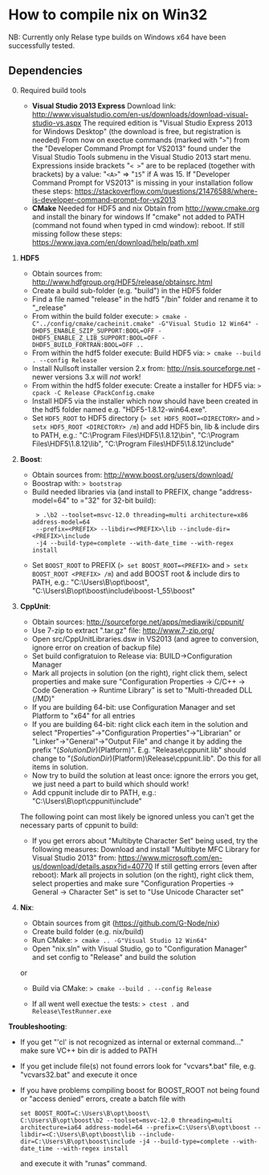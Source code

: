 How to compile nix on Win32
===========================

NB: Currently only Relase type builds on Windows x64 have been successfully tested.

Dependencies
------------

0) Required build tools
   - **Visual Studio 2013 Express**
     Download link: http://www.visualstudio.com/en-us/downloads/download-visual-studio-vs.aspx
     The required edition is "Visual Studio Express 2013 for Windows Desktop" (the download is free, but registration is needed)
     From now on exectue commands (marked with "`>`") from the "Developer Command Prompt for VS2013" found under the Visual Studio Tools submenu in the Visual Studio 2013 start menu.
     Expressions inside brackets "`< >`" are to be replaced (together with brackets) by a value: "`<A>`" => "`15`" if A was 15.
     If "Developer Command Prompt for VS2013" is missing in your installation follow these steps: https://stackoverflow.com/questions/21476588/where-is-developer-command-prompt-for-vs2013
   - **CMake**
     Needed for HDF5 and nix
	   Obtain from http://www.cmake.org and install the binary for windows
	   If "cmake" not added to PATH (command not found when typed in cmd window): reboot. If still missing follow these steps: https://www.java.com/en/download/help/path.xml

1) **HDF5**
   - Obtain sources from: http://www.hdfgroup.org/HDF5/release/obtainsrc.html
   - Create a build sub-folder (e.g. "build") in the HDF5 folder
   - Find a file named "release" in the hdf5 "/bin" folder and rename it to "_release"
   - From within the build folder execute:
     ```> cmake -C"../config/cmake/cacheinit.cmake" -G"Visual Studio 12 Win64" -DHDF5_ENABLE_SZIP_SUPPORT:BOOL=OFF -DHDF5_ENABLE_Z_LIB_SUPPORT:BOOL=OFF -DHDF5_BUILD_FORTRAN:BOOL=OFF ..```
   - From within the hdf5 folder execute:
       Build HDF5 via: `> cmake --build . --config Release`
   - Install Nullsoft installer version 2.x from: http://nsis.sourceforge.net - newer versions 3.x will _not_ work!
   - From within the hdf5 folder execute:
       Create a installer for HDF5 via: `> cpack -C Release CPackConfig.cmake`
   - Install HDF5 via the installer which now should have been created in the hdf5 folder named e.g. "HDF5-1.8.12-win64.exe". 
   - Set `HDF5_ROOT` to HDF5 directory (`> set HDF5_ROOT=<DIRECTORY>` and `> setx HDF5_ROOT <DIRECTORY> /m`) and add HDF5 bin, lib & include dirs to PATH, e.g.: "C:\Program Files\HDF5\1.8.12\bin", "C:\Program Files\HDF5\1.8.12\lib", "C:\Program Files\HDF5\1.8.12\include"

2) **Boost**:
   - Obtain sources from: http://www.boost.org/users/download/
   - Boostrap with: `> bootstrap`
   - Build needed libraries via (and install to PREFIX, change "address-model=64" to ="32" for 32-bit build):
     ```
      > .\b2 --toolset=msvc-12.0 threading=multi architecture=x86 address-model=64
      --prefix=<PREFIX> --libdir=<PREFIX>\lib --include-dir=<PREFIX>\include
      -j4 --build-type=complete --with-date_time --with-regex install

     ```
   - Set `BOOST_ROOT` to PREFIX (`> set BOOST_ROOT=<PREFIX>` and `> setx BOOST_ROOT <PREFIX> /m`) and add BOOST root & include dirs to PATH, e.g.: "C:\Users\B\opt\boost", "C:\Users\B\opt\boost\include\boost-1_55\boost"

3) **CppUnit**:
   - Obtain sources: http://sourceforge.net/apps/mediawiki/cppunit/
   - Use 7-zip to extract ".tar.gz" file: http://www.7-zip.org/
   - Open src/CppUnitLibraries.dsw in VS2013 (and agree to conversion, ignore error on creation of backup file)
   - Set build configratuion to Release via: BUILD->Configuration Manager
   - Mark all projects in solution (on the right), right click them, select properties and make sure "Configuration Properties -> C/C++ -> Code Generation -> Runtime Library" is set to "Multi-threaded DLL (/MD)"
   - If you are building 64-bit: use Configuration Manager and set Platform to "x64" for all entries
   - If you are building 64-bit: right click each item in the solution and select "Properties"->"Configuration Properties"->"Librarian" or "Linker"->"General"->"Output File" and change it by adding the prefix "$(SolutionDir)$(Platform)". E.g. "Release\cppunit.lib" should change to "$(SolutionDir)$(Platform)\Release\cppunit.lib". Do this for all items in solution.
   - Now try to build the solution at least once: ignore the errors you get, we just need a part to build which should work!
   - Add cppunit include dir to PATH, e.g.: "C:\Users\B\opt\cppunit\include"
   
   The following point can most likely be ignored unless you can't get the necessary parts of cppunit to build:
   
   - If you get errors about "Multibyte Character Set" being used, try the following measures: 
       Download and install "Multibyte MFC Library for Visual Studio 2013" from: https://www.microsoft.com/en-us/download/details.aspx?id=40770
       If still getting errors (even after reboot): Mark all projects in solution (on the right), right click them, select properties and make sure "Configuration Properties -> General -> Character Set" is set to "Use Unicode Character set"

4) **Nix**:
   - Obtain sources from git (https://github.com/G-Node/nix)
   - Create build folder (e.g. nix/build)
   - Run CMake: `> cmake .. -G"Visual Studio 12 Win64"`
   - Open "nix.sln" with Visual Studio, go to "Configuration Manager" and set config to "Release" and build the solution
   
   or
   
   - Build via CMake: `> cmake --build . --config Release`
   
   
   - If all went well exectue the tests: `> ctest .` and `Release\TestRunner.exe`

**Troubleshooting**:

   - If you get "'cl' is not recognized as internal or external command..." make sure VC++ bin dir is added to PATH
   - If you get include file(s) not found errors look for "vcvars*.bat" file, e.g. "vcvars32.bat" and execute it once
   - If you have problems compiling boost for BOOST_ROOT not being found or "access denied" errors, create a batch file with

     ```
     set BOOST_ROOT=C:\Users\B\opt\boost\
     C:\Users\B\opt\boost\b2 --toolset=msvc-12.0 threading=multi architecture=ia64 address-model=64 --prefix=C:\Users\B\opt\boost --libdir=<C:\Users\B\opt\boost\lib --include-dir=C:\Users\B\opt\boost\include -j4 --build-type=complete --with-date_time --with-regex install
     ```

     and execute it with "runas" command.

